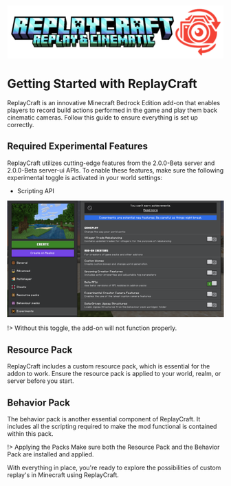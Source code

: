 ![ReplayCraft](Media\logo.webp)
# Getting Started with ReplayCraft

ReplayCraft is an innovative Minecraft Bedrock Edition add-on that enables players to record build actions performed in the game and play them back cinematic cameras. Follow this guide to ensure everything is set up correctly.

## Required Experimental Features

ReplayCraft utilizes cutting-edge features from the 2.0.0-Beta server and 2.0.0-Beta server-ui APIs. To enable these features, make sure the following experimental toggle is activated in your world settings:

- Scripting API


![ScriptingAPI](Media\enableapi.png)

!> Without this toggle, the add-on will not function properly.

## Resource Pack
ReplayCraft includes a custom resource pack, which is essential for the addon to work.
Ensure the resource pack is applied to your world, realm, or server before you start.

## Behavior Pack
The behavior pack is another essential component of ReplayCraft. It includes
all the scripting required to make the mod functional is contained within this pack.

!> Applying the Packs
Make sure both the Resource Pack and the Behavior Pack are installed and applied.

With everything in place, you're ready to explore the possibilities of custom replay's in Minecraft using ReplayCraft.
